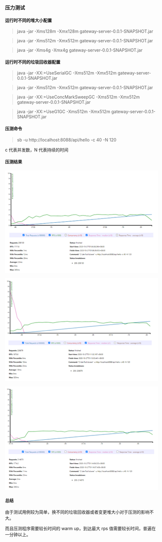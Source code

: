 ### 压力测试

#### 运行时不同的堆大小配置

> java -jar -Xms128m -Xmx128m gateway-server-0.0.1-SNAPSHOT.jar

> java -jar -Xms512m -Xmx512m gateway-server-0.0.1-SNAPSHOT.jar

> java -jar -Xms4g -Xmx4g gateway-server-0.0.1-SNAPSHOT.jar

#### 运行时不同的垃圾回收器配置

> java -jar -XX:+UseSerialGC -Xms512m -Xmx512m gateway-server-0.0.1-SNAPSHOT.jar

> java -jar -Xms512m -Xmx512m gateway-server-0.0.1-SNAPSHOT.jar

> java -jar -XX:+UseConcMarkSweepGC -Xms512m -Xmx512m gateway-server-0.0.1-SNAPSHOT.jar

> java -jar -XX:+UseG1GC -Xms512m -Xmx512m gateway-server-0.0.1-SNAPSHOT.jar

#### 压测命令

> sb -u http://localhost:8088/api/hello -c 40 -N 120

c 代表并发数，N 代表持续的时间

#### 压测结果

![128M 压测结果](./128m.png)

![512M 压测结果](./512m.png)

![4G 压测结果](./4g.png)

#### 总结

由于测试用例较为简单，换不同的垃圾回收器或者变更堆大小对于压测的影响不大。

而且压测程序需要较长时间的 warm up，到达最大 rps 值需要较长时间，普遍在一分钟以上。